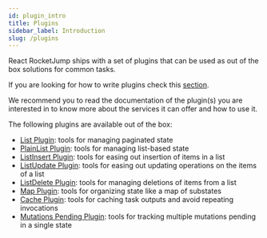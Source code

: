 ```yaml
---
id: plugin_intro
title: Plugins
sidebar_label: Introduction
slug: /plugins
---
```


React RocketJump ships with a set of plugins that can be used as out of the box solutions for common tasks.

If you are looking for how to write plugins check this [section](plugin_system.md).

We recommend you to read the documentation of the plugin(s) you are interested in to know more about the services it can offer and how to use it.


The following plugins are available out of the box:

- [List Plugin](plugin_list.md): tools for managing paginated state
- [PlainList Plugin](plugin_plain_list.md): tools for managing list-based state
- [ListInsert Plugin](plugin_list_insert.md): tools for easing out insertion of items in a list
- [ListUpdate Plugin](plugin_list_update.md): tools for easing out updating operations on the items of a list
- [ListDelete Plugin](plugin_list_delete.md): tools for managing deletions of items from a list
- [Map Plugin](plugin_map.md): tools for organizing state like a map of substates
- [Cache Plugin](plugin_cache.md): tools for caching task outputs and avoid repeating invocations
- [Mutations Pending Plugin](plugin_mutations_pending.md): tools for tracking multiple mutations pending in a single state
